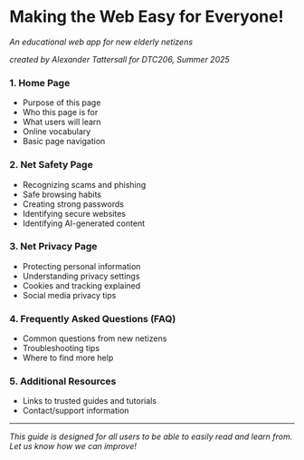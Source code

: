 # Making the Web Easy for Everyone!  
*An educational web app for new elderly netizens*

*created by Alexander Tattersall for DTC206, Summer 2025*

### 1. Home Page
- Purpose of this page
- Who this page is for
- What users will learn
- Online vocabulary
- Basic page navigation

### 2. Net Safety Page
- Recognizing scams and phishing
- Safe browsing habits
- Creating strong passwords
- Identifying secure websites
- Identifying AI-generated content

### 3. Net Privacy Page
- Protecting personal information
- Understanding privacy settings
- Cookies and tracking explained
- Social media privacy tips

### 4. Frequently Asked Questions (FAQ)
- Common questions from new netizens
- Troubleshooting tips
- Where to find more help

### 5. Additional Resources
- Links to trusted guides and tutorials
- Contact/support information

---

*This guide is designed for all users to be able to easily read and learn from. Let us know how we can improve!*